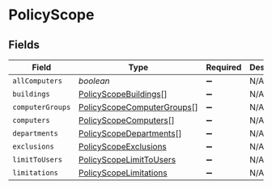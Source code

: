 # PolicyScope


## Fields

| Field                                                                           | Type                                                                            | Required                                                                        | Description                                                                     |
| ------------------------------------------------------------------------------- | ------------------------------------------------------------------------------- | ------------------------------------------------------------------------------- | ------------------------------------------------------------------------------- |
| `allComputers`                                                                  | *boolean*                                                                       | :heavy_minus_sign:                                                              | N/A                                                                             |
| `buildings`                                                                     | [PolicyScopeBuildings](../../models/shared/policyscopebuildings.md)[]           | :heavy_minus_sign:                                                              | N/A                                                                             |
| `computerGroups`                                                                | [PolicyScopeComputerGroups](../../models/shared/policyscopecomputergroups.md)[] | :heavy_minus_sign:                                                              | N/A                                                                             |
| `computers`                                                                     | [PolicyScopeComputers](../../models/shared/policyscopecomputers.md)[]           | :heavy_minus_sign:                                                              | N/A                                                                             |
| `departments`                                                                   | [PolicyScopeDepartments](../../models/shared/policyscopedepartments.md)[]       | :heavy_minus_sign:                                                              | N/A                                                                             |
| `exclusions`                                                                    | [PolicyScopeExclusions](../../models/shared/policyscopeexclusions.md)           | :heavy_minus_sign:                                                              | N/A                                                                             |
| `limitToUsers`                                                                  | [PolicyScopeLimitToUsers](../../models/shared/policyscopelimittousers.md)       | :heavy_minus_sign:                                                              | N/A                                                                             |
| `limitations`                                                                   | [PolicyScopeLimitations](../../models/shared/policyscopelimitations.md)         | :heavy_minus_sign:                                                              | N/A                                                                             |